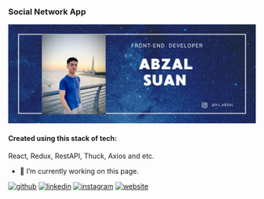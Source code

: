 ### Social Network App

<img src='./src/assets/images/readMeBanner.png'>

#### Created using this stack of tech:

React, Redux, RestAPI, Thuck, Axios and etc.

- 🔭 I’m currently working on this page.

[<img src='https://cdn.jsdelivr.net/npm/simple-icons@3.0.1/icons/github.svg' alt='github' height='40'>](https://github.com/https://github.com/hj-abzal) [<img src='https://cdn.jsdelivr.net/npm/simple-icons@3.0.1/icons/linkedin.svg' alt='linkedin' height='40'>](https://www.linkedin.com/in/https://www.linkedin.com/in/abzal-suan//) [<img src='https://cdn.jsdelivr.net/npm/simple-icons@3.0.1/icons/instagram.svg' alt='instagram' height='40'>](https://www.instagram.com/https://www.instagram.com/hj_abzal//) [<img src='https://cdn.jsdelivr.net/npm/simple-icons@3.0.1/icons/icloud.svg' alt='website' height='40'>](https://hj-abzal.github.io/my-portfolio/)
